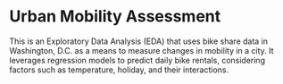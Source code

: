 # Urban Mobility Assessment
This is an Exploratory Data Analysis (EDA) that uses bike share data in Washington, D.C. as a means to measure changes in mobility in a city. It leverages regression models to predict daily bike rentals, considering factors such as temperature, holiday, and their interactions.


